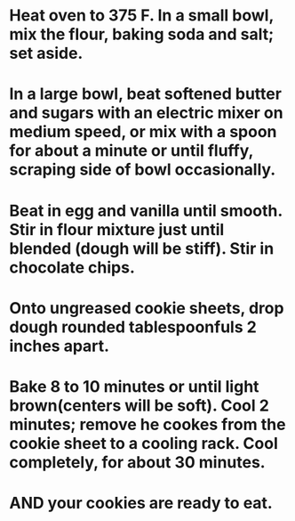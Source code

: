 # Heat oven to 375 F. In a small bowl, mix the flour, baking soda and salt; set aside.

# In a large bowl, beat softened butter and sugars with an electric mixer on medium speed, or mix with a spoon for about a minute or until fluffy, scraping side of bowl occasionally.

# Beat in egg and vanilla until smooth. Stir in flour mixture just until blended (dough will be stiff). Stir in chocolate chips.

# Onto ungreased cookie sheets, drop dough rounded tablespoonfuls 2 inches apart.

# Bake 8 to 10 minutes or until light brown(centers will be soft). Cool 2 minutes; remove he cookes from the cookie sheet to a cooling rack. Cool completely, for about 30 minutes. 

# AND your cookies are ready to eat.